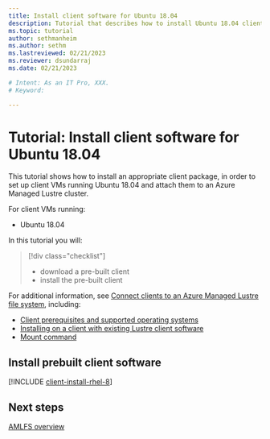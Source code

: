 ```yaml
---
title: Install client software for Ubuntu 18.04
description: Tutorial that describes how to install Ubuntu 18.04 client software for the Azure Managed Lustre File System.
ms.topic: tutorial
author: sethmanheim
ms.author: sethm 
ms.lastreviewed: 02/21/2023
ms.reviewer: dsundarraj
ms.date: 02/21/2023

# Intent: As an IT Pro, XXX.
# Keyword: 

---
```


# Tutorial: Install client software for Ubuntu 18.04

This tutorial shows how to install an appropriate client package, in order to set up client VMs running Ubuntu 18.04 and attach them to an Azure Managed Lustre cluster.

For client VMs running:

* Ubuntu 18.04

In this tutorial you will:

> [!div class="checklist"]
> * download a pre-built client
> * install the pre-built client

For additional information, see [Connect clients to an Azure Managed Lustre file system](connect-clients.md), including:

* [Client prerequisites and supported operating systems](connect-clients.md#client-prerequisites)
* [Installing on a client with existing Lustre client software](connect-clients.md#update-a-lustre-client-to-the-current-version)
* [Mount command](connect-clients.md#mount-command)

## Install prebuilt client software

[!INCLUDE [client-install-rhel-8](includes/client-install-ubuntu-18.md)]

## Next steps

[AMLFS overview](amlfs-overview.md)
